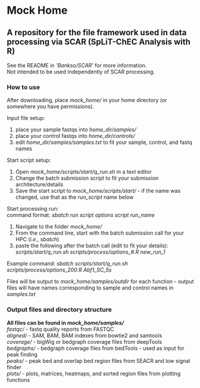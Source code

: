 # Mock Home
## A repository for the file framework used in data processing via SCAR (SpLiT-ChEC Analysis with R)  
See the README in *'Bankso/SCAR'* for more information.  
Not intended to be used independently of SCAR processing.

### How to use
After downloading, place *mock_home/* in your home directory (or somewhere you have permissions).

Input file setup:  
1) place your sample fastqs into *home_dir/samples/*  
2) place your control fastqs into *home_dir/controls/*   
3) edit *home_dir/samples/samples.txt* to fit your sample, control, and fastq names 
  
Start script setup:  
1) Open *mock_home/scripts/start/q_run.sh* in a text editor  
2) Change the batch submission script to fit your submission architecture/details  
3) Save the start script to *mock_home/scripts/start/* - if the name was changed, use that as the *run_script* name below 
  
Start processing run:  
command format: *sbatch* *run script* *options script* *run_name*  
1) Navigate to the folder *mock_home/*
2) From the command line, start with the batch submission call for your HPC (*i.e.*, *sbatch*) 
2) paste the following after the batch call (edit to fit your details): *scripts/start/q_run.sh scripts/process/options_#.R new_run_1*  
	 
Example command: *sbatch scripts/start/q_run.sh scripts/process/options_200.R Abf1_SC_5s*  

Files will be output to *mock_home/samples/outdir* for each function - output files will have names corresponding to sample and control names in *samples.txt*  

### Output files and directory structure

**All files can be found in *mock_home/samples/***  
*fastqc/* - fastq quality reports from FASTQC  
*aligned/* - SAM, BAM, BAM indexes from bowtie2 and samtools  
*coverage/* - bigWig or bedgraph coverage files from deepTools  
*bedgraphs/* - bedgraph coverage files from bedTools - used as input for peak finding  
*peaks/* - peak bed and overlap bed region files from SEACR and low signal finder  
*plots/* - plots, matrices, heatmaps, and sorted region files from plotting functions  
